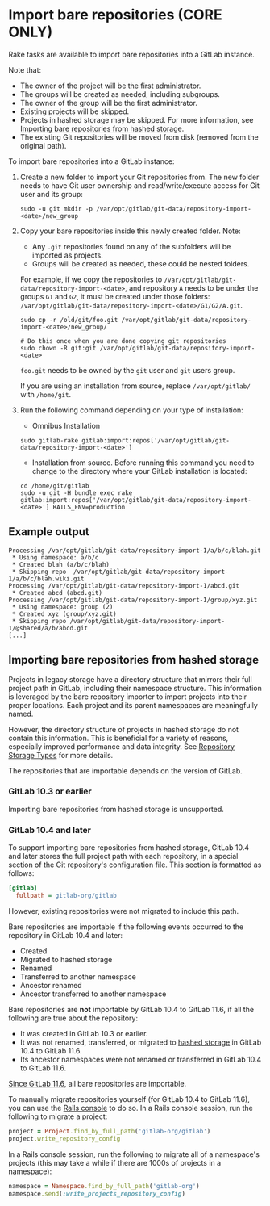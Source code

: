 # Import bare repositories **(CORE ONLY)**

Rake tasks are available to import bare repositories into a GitLab instance.

Note that:

- The owner of the project will be the first administrator.
- The groups will be created as needed, including subgroups.
- The owner of the group will be the first administrator.
- Existing projects will be skipped.
- Projects in hashed storage may be skipped. For more information, see
  [Importing bare repositories from hashed storage](#importing-bare-repositories-from-hashed-storage).
- The existing Git repositories will be moved from disk (removed from the original path).

To import bare repositories into a GitLab instance:

1. Create a new folder to import your Git repositories from. The new folder needs to have Git user
   ownership and read/write/execute access for Git user and its group:

   ```shell
   sudo -u git mkdir -p /var/opt/gitlab/git-data/repository-import-<date>/new_group
   ```

1. Copy your bare repositories inside this newly created folder. Note:

   - Any `.git` repositories found on any of the subfolders will be imported as projects.
   - Groups will be created as needed, these could be nested folders.

   For example, if we copy the repositories to `/var/opt/gitlab/git-data/repository-import-<date>`,
   and repository `A` needs to be under the groups `G1` and `G2`, it must be created under those folders:
   `/var/opt/gitlab/git-data/repository-import-<date>/G1/G2/A.git`.

   ```shell
   sudo cp -r /old/git/foo.git /var/opt/gitlab/git-data/repository-import-<date>/new_group/

   # Do this once when you are done copying git repositories
   sudo chown -R git:git /var/opt/gitlab/git-data/repository-import-<date>
   ```

   `foo.git` needs to be owned by the `git` user and `git` users group.

   If you are using an installation from source, replace `/var/opt/gitlab/` with `/home/git`.

1. Run the following command depending on your type of installation:

   - Omnibus Installation

   ```shell
   sudo gitlab-rake gitlab:import:repos['/var/opt/gitlab/git-data/repository-import-<date>']
   ```

   - Installation from source. Before running this command you need to change to the directory where
     your GitLab installation is located:

   ```shell
   cd /home/git/gitlab
   sudo -u git -H bundle exec rake gitlab:import:repos['/var/opt/gitlab/git-data/repository-import-<date>'] RAILS_ENV=production
   ```

## Example output

```plaintext
Processing /var/opt/gitlab/git-data/repository-import-1/a/b/c/blah.git
 * Using namespace: a/b/c
 * Created blah (a/b/c/blah)
 * Skipping repo  /var/opt/gitlab/git-data/repository-import-1/a/b/c/blah.wiki.git
Processing /var/opt/gitlab/git-data/repository-import-1/abcd.git
 * Created abcd (abcd.git)
Processing /var/opt/gitlab/git-data/repository-import-1/group/xyz.git
 * Using namespace: group (2)
 * Created xyz (group/xyz.git)
 * Skipping repo /var/opt/gitlab/git-data/repository-import-1/@shared/a/b/abcd.git
[...]
```

## Importing bare repositories from hashed storage

Projects in legacy storage have a directory structure that mirrors their full
project path in GitLab, including their namespace structure. This information is
leveraged by the bare repository importer to import projects into their proper
locations. Each project and its parent namespaces are meaningfully named.

However, the directory structure of projects in hashed storage do not contain
this information. This is beneficial for a variety of reasons, especially
improved performance and data integrity. See
[Repository Storage Types](../administration/repository_storage_types.md) for
more details.

The repositories that are importable depends on the version of GitLab.

### GitLab 10.3 or earlier

Importing bare repositories from hashed storage is unsupported.

### GitLab 10.4 and later

To support importing bare repositories from hashed storage, GitLab 10.4 and
later stores the full project path with each repository, in a special section of
the Git repository's configuration file. This section is formatted as follows:

```ini
[gitlab]
  fullpath = gitlab-org/gitlab
```

However, existing repositories were not migrated to include this path.

Bare repositories are importable if the following events occurred to the
repository in GitLab 10.4 and later:

- Created
- Migrated to hashed storage
- Renamed
- Transferred to another namespace
- Ancestor renamed
- Ancestor transferred to another namespace

Bare repositories are **not** importable by GitLab 10.4 to GitLab 11.6, if all the following are true about the repository:

- It was created in GitLab 10.3 or earlier.
- It was not renamed, transferred, or migrated to [hashed storage](../administration/repository_storage_types.md#hashed-storage) in GitLab 10.4 to GitLab 11.6.
- Its ancestor namespaces were not renamed or transferred in GitLab 10.4 to GitLab 11.6.

[Since GitLab 11.6](https://gitlab.com/gitlab-org/gitlab-foss/-/issues/41776), all
bare repositories are importable.

To manually migrate repositories yourself (for GitLab 10.4 to GitLab 11.6), you can use the
[Rails console](../administration/troubleshooting/debug.md#starting-a-rails-console-session)
to do so. In a Rails console session, run the following to migrate a project:

```ruby
project = Project.find_by_full_path('gitlab-org/gitlab')
project.write_repository_config
```

In a Rails console session, run the following to migrate all of a namespace's
projects (this may take a while if there are 1000s of projects in a namespace):

```ruby
namespace = Namespace.find_by_full_path('gitlab-org')
namespace.send(:write_projects_repository_config)
```
